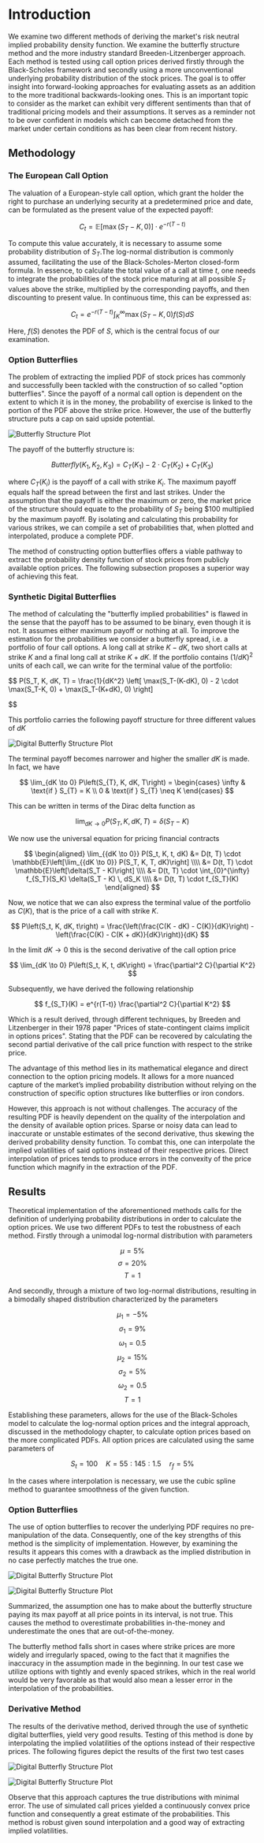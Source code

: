 # Introduction
We examine two different methods of deriving the market's risk neutral implied probability density function. We examine the butterfly structure method and the more industry standard Breeden-Litzenberger approach. Each method is tested using call option prices derived firstly through the Black-Scholes framework and secondly using a more unconventional underlying probability distribution of the stock prices. The goal is to offer insight into forward-looking approaches for evaluating assets as an addition to the more traditional backwards-looking ones. This is an important topic to consider as the market can exhibit very different sentiments than that of traditional pricing models and their assumptions. It serves as a reminder not to be over confident in models which can become detached from the market under certain conditions as has been clear from recent history.

## Methodology 
### The European Call Option
The valuation of a European-style call option, which grant the holder the right to purchase an underlying security at a predetermined price and date, can be formulated as the present value of the expected payoff:

$$
C_t = \mathbb{E}[ \max(S_T - K, 0) ] \cdot e^{-r (T-t)}
$$

To compute this value accurately, it is necessary to assume some probability distribution of $S_T$.The log-normal distribution is commonly assumed, facilitating the use of the Black-Scholes-Merton closed-form formula. In essence, to calculate the total value of a call at time $t$, one needs to integrate the probabilities of the stock price maturing at all possible $S_T$ values above the strike, multiplied by the corresponding payoffs, and then discounting to present value. In continuous time, this can be expressed as:

$$
C_t = e^{-r(T-t)} \int_{K}^{\infty} \max(S_T - K, 0) f(S) dS
$$

Here, $f(S)$ denotes the PDF of $S$, which is the central focus of our examination. 

### Option Butterflies
The problem of extracting the implied PDF of stock prices has commonly and successfully been tackled with the construction of so called "option butterflies". Since the payoff of a normal call option is dependent on the extent to which it is in the money, the probability of exercise is linked to the portion of the PDF above the strike price. However, the use of the butterfly structure puts a cap on said upside potential.

![Butterfly Structure Plot](./images/butterfly_structure.png)

The payoff of the butterfly structure is:

$$
Butterfly(K_1, K_2, K_3) = C_T(K_1) - 2\cdot C_T(K_2) + C_T(K_3)
$$

where $C_T(K_i)$ is the payoff of a call with strike $K_i$. The maximum payoff equals half the spread between the first and last strikes. Under the assumption that the payoff is either the maximum or zero, the market price of the structure should equate to the probability of $S_T$ being \$100 multiplied by the maximum payoff. By isolating and calculating this probability for various strikes, we can compile a set of probabilities that, when plotted and interpolated, produce a complete PDF.

The method of constructing option butterflies offers a viable pathway to extract the probability density function of stock prices from publicly available option prices. The following subsection proposes a superior way of achieving this feat.

### Synthetic Digital Butterflies

The method of calculating the "butterfly implied probabilities" is flawed in the sense that the payoff has to be assumed to be binary, even though it is not. It assumes either maximum payoff or nothing at all. To improve the estimation for the probabilities we consider a butterfly spread, i.e. a portfolio of four call options. A long call at strike $K - dK$, two short calls at strike $K$ and a final long call at strike $K + dK$. If the portfolio contains $(1/dK)^2$ units of each call, we can write for the terminal value of the portfolio:

$$
P(S_T, K, dK, T) = \frac{1}{dK^2} \left[ \max(S_T-(K-dK), 0) - 2 \cdot \max(S_T-K, 0) + \max(S_T-(K+dK), 0) \right]

$$

This portfolio carries the following payoff structure for three different values of $dK$

![Digital Butterfly Structure Plot](./images/digital_butterfly_structure.png)

The terminal payoff becomes narrower and higher the smaller $dK$ is made. In fact, we have

$$
\lim_{dK \to 0} P\left(S_{T}, K, dK, T\right) = 
\begin{cases}
    \infty & \text{if } S_{T} = K \\
    0 & \text{if } S_{T} \neq K
\end{cases}
$$

This can be written in terms of the Dirac delta function as

$$
\lim_{dK \to 0} P\left(S_{T}, K, dK, T\right) = \delta\left(S_T-K\right)
$$

We now use the universal equation for pricing financial contracts

$$
\begin{aligned}
    \lim_{{dK \to 0}} P(S_t, K, t, dK) &= D(t, T) \cdot \mathbb{E}\left[\lim_{{dK \to 0}} P(S_T, K, T, dK)\right] \\\\
    &= D(t, T) \cdot \mathbb{E}\left[\delta(S_T - K)\right] \\\\
    &= D(t, T) \cdot \int_{0}^{\infty} f_{S_T}(S_K) \delta(S_T - K) \, dS_K \\\\
    &= D(t, T) \cdot f_{S_T}(K)
\end{aligned}
$$


Now, we notice that we can also express the terminal value of the portfolio as $C(K)$, that is the price of a call with strike $K$.

$$
P\left(S_t, K, dK, t\right) = \frac{\left(\frac{C(K - dK) - C(K)}{dK}\right) - \left(\frac{C(K) - C(K + dK)}{dK}\right)}{dK}
$$

In the limit $dK \longrightarrow 0$ this is the second derivative of the call option price

$$
\lim_{dK \to 0} P\left(S_t, K, t, dK\right) = \frac{\partial^2 C}{\partial K^2}
$$

Subsequently, we have derived the following relationship

$$
f_{S_T}(K) = e^{r(T-t)} \frac{\partial^2 C}{\partial K^2}
$$

Which is a result derived, through different techniques, by Breeden and Litzenberger in their 1978 paper "Prices of state-contingent claims implicit in options prices". Stating that the PDF can be recovered by calculating the second partial derivative of the call price function with respect to the strike price.

The advantage of this method lies in its mathematical elegance and direct connection to the option pricing models. It allows for a more nuanced capture of the market’s implied probability distribution without relying on the construction of specific option structures like butterflies or iron condors.

However, this approach is not without challenges. The accuracy of the resulting PDF is heavily dependent on the quality of the interpolation and the density of available option prices. Sparse or noisy data can lead to inaccurate or unstable estimates of the second derivative, thus skewing the derived probability density function. To combat this, one can interpolate the implied volatilities of said options instead of their respective prices. Direct interpolation of prices tends to produce errors in the convexity of the price function which magnify in the extraction of the PDF. 

## Results

Theoretical implementation of the aforementioned methods calls for the definition of underlying probability distributions in order to calculate the option prices. We use two different PDFs to test the robustness of each method. Firstly through a unimodal log-normal distribution with parameters

$$
\mu = 5\%
$$
$$
\sigma = 20\%
$$
$$
T = 1
$$

And secondly, through a mixture of two log-normal distributions, resulting in a bimodally shaped distribution characterized by the parameters

$$
\mu_1 = -5\%
$$
$$
\sigma_1 = 9\%
$$
$$
\omega_1 = 0.5
$$
$$
\mu_2 = 15\%
$$
$$
\sigma_2 = 5\%
$$
$$
\omega_2 = 0.5
$$
$$
T = 1
$$

Establishing these parameters, allows for the use of the Black-Scholes model to calculate the log-normal option prices and the integral approach, discussed in the methodology chapter, to calculate option prices based on the more complicated PDFs. All option prices are calculated using the same parameters of

$$
S_t = 100 \quad K = 55:145:1.5 \quad r_f = 5\% 
$$

In the cases where interpolation is necessary, we use the cubic spline method to guarantee smoothness of the given function. 

### Option Butterflies

The use of option butterflies to recover the underlying PDF requires no pre-manipulation of the data. Consequently, one of the key strengths of this method is the simplicity of implementation. However, by examining the results it appears this comes with a drawback as the implied distribution in no case perfectly matches the true one.

![Digital Butterfly Structure Plot](./images/butterfly_results_lognormal.png)

![Digital Butterfly Structure Plot](./images/butterfly_results_bimodal.png)

Summarized, the assumption one has to make about the butterfly structure paying its max payoff at all price points in its interval, is not true. This causes the method to overestimate probabilities in-the-money and underestimate the ones that are out-of-the-money. 

The butterfly method falls short in cases where strike prices are more widely and irregularly spaced, owing to the fact that it magnifies the inaccuracy in the assumption made in the beginning. In our test case we utilize options with tightly and evenly spaced strikes, which in the real world would be very favorable as that would also mean a lesser error in the interpolation of the probabilities.

### Derivative Method

The results of the derivative method, derived through the use of synthetic digital butterflies, yield very good results. Testing of this method is done by interpolating the implied volatilities of the options instead of their respective prices. The following figures depict the results of the first two test cases

![Digital Butterfly Structure Plot](./images/derivative_results_lognormal.png)

![Digital Butterfly Structure Plot](./images/derivative_results_bimodal.png)

Observe that this approach captures the true distributions with minimal error. The use of simulated call prices yielded a continuously convex price function and consequently a great estimate of the probabilities. This method is robust given sound interpolation and a good way of extracting implied volatilities.

